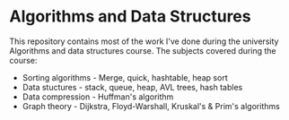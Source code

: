 # Algorithms and Data Structures
 
This repository contains most of the work I've done during the university Algorithms and data structures course. The subjects covered during the course:
* Sorting algorithms - Merge, quick, hashtable, heap sort
* Data stuctures - stack, queue, heap, AVL trees, hash tables
* Data compression - Huffman's algorithm
* Graph theory - Dijkstra, Floyd-Warshall, Kruskal's & Prim's algorithms

